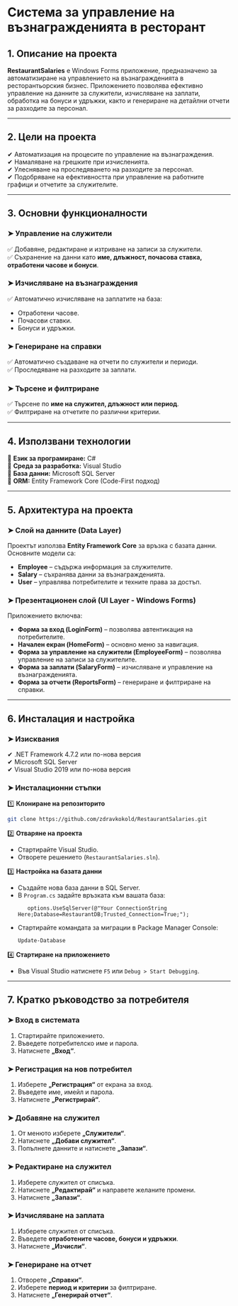 ﻿# **Система за управление на възнагражденията в ресторант**  

## **1. Описание на проекта**  
**RestaurantSalaries** е Windows Forms приложение, предназначено за автоматизиране на управлението на възнагражденията в ресторантьорския бизнес. Приложението позволява ефективно управление на данните за служители, изчисляване на заплати, обработка на бонуси и удръжки, както и генериране на детайлни отчети за разходите за персонал.  

---

## **2. Цели на проекта**  
✔ Автоматизация на процесите по управление на възнаграждения.  
✔ Намаляване на грешките при изчисленията.  
✔ Улесняване на проследяването на разходите за персонал.  
✔ Подобряване на ефективността при управление на работните графици и отчетите за служителите.  

---

## **3. Основни функционалности**  

### **➤ Управление на служители**  
✅ Добавяне, редактиране и изтриване на записи за служители.  
✅ Съхранение на данни като **име, длъжност, почасова ставка, отработени часове и бонуси**.  

### **➤ Изчисляване на възнаграждения**  
✅ Автоматично изчисляване на заплатите на база:  
   - Отработени часове.  
   - Почасови ставки.  
   - Бонуси и удръжки.  

### **➤ Генериране на справки**  
✅ Автоматично създаване на отчети по служители и периоди.  
✅ Проследяване на разходите за заплати.  

### **➤ Търсене и филтриране**  
✅ Търсене по **име на служител, длъжност или период**.  
✅ Филтриране на отчетите по различни критерии.  

---

## **4. Използвани технологии**  
📌 **Език за програмиране:** C#  
📌 **Среда за разработка:** Visual Studio  
📌 **База данни:** Microsoft SQL Server  
📌 **ORM:** Entity Framework Core (Code-First подход)  

---

## **5. Архитектура на проекта**  

### **➤ Слой на данните (Data Layer)**  
Проектът използва **Entity Framework Core** за връзка с базата данни. Основните модели са:  
- **Employee** – съдържа информация за служителите.  
- **Salary** – съхранява данни за възнагражденията.  
- **User** – управлява потребителите и техните права за достъп.  

### **➤ Презентационен слой (UI Layer - Windows Forms)**  
Приложението включва:  
- **Форма за вход (LoginForm)** – позволява автентикация на потребителите.  
- **Начален екран (HomeForm)** – основно меню за навигация.  
- **Форма за управление на служители (EmployeeForm)** – позволява управление на записи за служителите.  
- **Форма за заплати (SalaryForm)** – изчисляване и управление на възнагражденията.  
- **Форма за отчети (ReportsForm)** – генериране и филтриране на справки.  

---

## **6. Инсталация и настройка**  

### **➤ Изисквания**  
✔ .NET Framework 4.7.2 или по-нова версия  
✔ Microsoft SQL Server  
✔ Visual Studio 2019 или по-нова версия  

### **➤ Инсталационни стъпки**  

1️⃣ **Клониране на репозиторито**  
   ```bash
   git clone https://github.com/zdravkokold/RestaurantSalaries.git
   ```
2️⃣ **Отваряне на проекта**  
   - Стартирайте Visual Studio.  
   - Отворете решението (`RestaurantSalaries.sln`).  

3️⃣ **Настройка на базата данни**  
   - Създайте нова база данни в SQL Server.  
   - В `Program.cs` задайте връзката към вашата база:  
     ```services.AddDbContext<RestaurantSalariesDbContext>(options =>
        options.UseSqlServer(@"Your ConnectionString Here;Database=RestaurantDB;Trusted_Connection=True;");
     ```
   - Стартирайте командата за миграции в Package Manager Console:  
     ```bash
     Update-Database
     ```

4️⃣ **Стартиране на приложението**  
   - Във Visual Studio натиснете `F5` или `Debug > Start Debugging`.  

---

## **7. Кратко ръководство за потребителя**  

### **➤ Вход в системата**  
1. Стартирайте приложението.  
2. Въведете потребителско име и парола.  
3. Натиснете **„Вход“**.  

### **➤ Регистрация на нов потребител**  
1. Изберете **„Регистрация“** от екрана за вход.  
2. Въведете име, имейл и парола.  
3. Натиснете **„Регистрирай“**.  

### **➤ Добавяне на служител**  
1. От менюто изберете **„Служители“**.  
2. Натиснете **„Добави служител“**.  
3. Попълнете данните и натиснете **„Запази“**.  

### **➤ Редактиране на служител**  
1. Изберете служител от списъка.  
2. Натиснете **„Редактирай“** и направете желаните промени.  
3. Натиснете **„Запази“**.  

### **➤ Изчисляване на заплата**  
1. Изберете служител от списъка.  
2. Въведете **отработените часове, бонуси и удръжки**.  
3. Натиснете **„Изчисли“**.  

### **➤ Генериране на отчет**  
1. Отворете **„Справки“**.  
2. Изберете **период и критерии** за филтриране.  
3. Натиснете **„Генерирай отчет“**.
